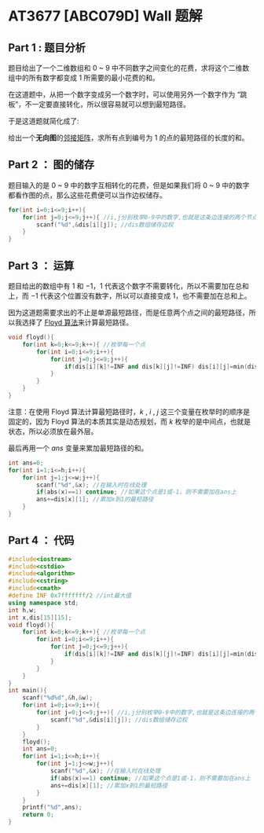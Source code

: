 # AT3677 [ABC079D] Wall 题解

## Part 1 : 题目分析

题目给出了一个二维数组和 $0$ ~ $9$ 中不同数字之间变化的花费，求将这个二维数组中的所有数字都变成 $1$ 所需要的最小花费的和。

在这道题中，从把一个数字变成另一个数字时，可以使用另外一个数字作为 “跳板”，不一定要直接转化，所以很容易就可以想到最短路径。

于是这道题就简化成了:

给出一个**无向图**的[邻接矩阵](https://baike.baidu.com/item/%E9%82%BB%E6%8E%A5%E7%9F%A9%E9%98%B5/9796080?fr=aladdin)，求所有点到编号为 $1$ 的点的最短路径的长度的和。

## Part 2 ： 图的储存

题目输入的是 $0$ ~ $9$ 中的数字互相转化的花费，但是如果我们将 $0$ ~ $9$ 中的数字都看作图的点，那么这些花费便可以当作边权储存。

```cpp
for(int i=0;i<=9;i++){ 
	for(int j=0;j<=9;j++){ //i,j分别枚举0-9中的数字,也就是这条边连接的两个节点
		scanf("%d",&dis[i][j]); //dis数组储存边权
	}
}
```

## Part 3 ： 运算

题目给出的数组中有 $1$ 和 $-1$，$1$ 代表这个数字不需要转化，所以不需要加在总和上，而 $-1$ 代表这个位置没有数字，所以可以直接变成 $1$，也不需要加在总和上。

因为这道题需要求出的不止是单源最短路径，而是任意两个点之间的最短路径，所以我选择了 [Floyd 算法](https://baike.baidu.com/item/Floyd%E7%AE%97%E6%B3%95)来计算最短路径。

```cpp
void floyd(){
	for(int k=0;k<=9;k++){ //枚举每一个点
		for(int i=0;i<=9;i++){
			for(int j=0;j<=9;j++){
				if(dis[i][k]!=INF and dis[k][j]!=INF) dis[i][j]=min(dis[i][j],dis[i][k]+dis[k][j]); //松弛操作
			}
		}
	}
}
```

注意：在使用 Floyd 算法计算最短路径时，$k$ , $i$ , $j$ 这三个变量在枚举时的顺序是固定的，因为 Floyd 算法的本质其实是动态规划，而 $k$ 枚举的是中间点，也就是状态，所以必须放在最外层。

最后再用一个 $ans$ 变量来累加最短路径的和。

```cpp
int ans=0;
for(int i=1;i<=h;i++){
	for(int j=1;j<=w;j++){
		scanf("%d",&x); //在输入时在线处理
		if(abs(x)==1) continue; //如果这个点是1或-1，则不需要加在ans上
		ans+=dis[x][1]; //累加x到1的最短路径
	}
}
```

## Part 4 ： 代码

```cpp
#include<iostream>
#include<cstdio>
#include<algorithm>
#include<cstring>
#include<cmath>
#define INF 0x7fffffff/2 //int最大值
using namespace std;
int h,w;
int x,dis[15][15];
void floyd(){
	for(int k=0;k<=9;k++){ //枚举每一个点
		for(int i=0;i<=9;i++){
			for(int j=0;j<=9;j++){
				if(dis[i][k]!=INF and dis[k][j]!=INF) dis[i][j]=min(dis[i][j],dis[i][k]+dis[k][j]); //松弛操作
			}
		}
	}
}
int main(){
	scanf("%d%d",&h,&w);
	for(int i=0;i<=9;i++){
		for(int j=0;j<=9;j++){ //i,j分别枚举0-9中的数字,也就是这条边连接的两个节点
			scanf("%d",&dis[i][j]); //dis数组储存边权
		}
	}
	floyd();
	int ans=0;
	for(int i=1;i<=h;i++){
		for(int j=1;j<=w;j++){
			scanf("%d",&x); //在输入时在线处理
			if(abs(x)==1) continue; //如果这个点是1或-1，则不需要加在ans上
			ans+=dis[x][1]; //累加x到1的最短路径
		}
	}
	printf("%d",ans);
	return 0;
}
```
